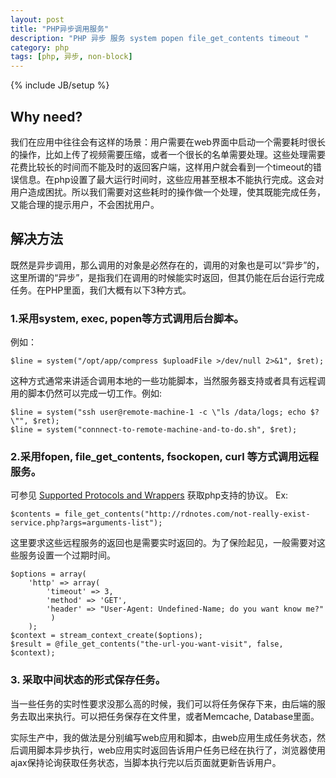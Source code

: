 ```yaml
---
layout: post
title: "PHP异步调用服务"
description: "PHP 异步 服务 system popen file_get_contents timeout "
category: php
tags: [php, 异步, non-block]
---
```

{% include JB/setup %}

## Why need?
我们在应用中往往会有这样的场景：用户需要在web界面中启动一个需要耗时很长的操作，比如上传了视频需要压缩，或者一个很长的名单需要处理。这些处理需要花费比较长的时间而不能及时的返回客户端，这样用户就会看到一个timeout的错误信息。在php设置了最大运行时间时，这些应用甚至根本不能执行完成。这会对用户造成困扰。所以我们需要对这些耗时的操作做一个处理，使其既能完成任务，又能合理的提示用户，不会困扰用户。

## 解决方法
既然是异步调用，那么调用的对象是必然存在的，调用的对象也是可以“异步”的，这里所谓的“异步”，是指我们在调用的时候能实时返回，但其仍能在后台运行完成任务。在PHP里面，我们大概有以下3种方式。

### 1.采用system, exec, popen等方式调用后台脚本。
例如：

    $line = system("/opt/app/compress $uploadFile >/dev/null 2>&1", $ret);

这种方式通常来讲适合调用本地的一些功能脚本，当然服务器支持或者具有远程调用的脚本仍然可以完成一切工作。例如:

    $line = system("ssh user@remote-machine-1 -c \"ls /data/logs; echo $?\"", $ret);
    $line = system("connnect-to-remote-machine-and-to-do.sh", $ret);

### 2.采用fopen, file_get_contents, fsockopen, curl 等方式调用远程服务。
可参见 [Supported Protocols and Wrappers](http://www.php.net/manual/en/wrappers.php) 获取php支持的协议。
Ex:

    $contents = file_get_contents("http://rdnotes.com/not-really-exist-service.php?args=arguments-list");

这里要求这些远程服务的返回也是需要实时返回的。为了保险起见，一般需要对这些服务设置一个过期时间。

    $options = array(
        'http' => array(
            'timeout' => 3,
            'method' => 'GET',
            'header' => "User-Agent: Undefined-Name; do you want know me?"
             )
        );
    $context = stream_context_create($options);
    $result = @file_get_contents("the-url-you-want-visit", false, $context);

### 3. 采取中间状态的形式保存任务。
当一些任务的实时性要求没那么高的时候，我们可以将任务保存下来，由后端的服务去取出来执行。可以把任务保存在文件里，或者Memcache, Database里面。


实际生产中，我的做法是分别编写web应用和脚本，由web应用生成任务状态，然后调用脚本异步执行，web应用实时返回告诉用户任务已经在执行了，浏览器使用ajax保持论询获取任务状态，当脚本执行完以后页面就更新告诉用户。
